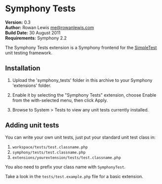 # Symphony Tests

__Version:__ 0.3  
__Author:__ Rowan Lewis <me@rowanlewis.com>  
__Build Date:__ 30 August 2011  
__Requirements:__ Symphony 2.2  


The Symphony Tests extension is a Symphony frontend for the [SimpleTest][help] unit testing framework.


## Installation

1.	Upload the 'symphony_tests' folder in this archive to your Symphony 'extensions' folder.

2.	Enable it by selecting the "Symphony Tests" extension, choose Enable from the with-selected menu, then click Apply.

3.	Browse to System > Tests to view any unit tests currently installed.


## Adding unit tests

You can write your own unit tests, just put your standard unit test class in:

1.	`workspace/tests/test.classname.php`
2.	`symphony/tests/test.classname.php`
3.	`extensions/yourextension/tests/test.classname.php`

You also need to prefix your class name with `SymphonyTest`.

Take a look in the `tests/test.example.php` file for a basic extension.


[help]: http://simpletest.org/en/start-testing.html
